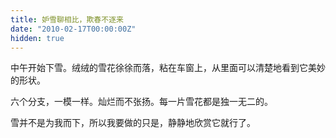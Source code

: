 ```yaml
---
title: 妒雪聊相比，欺春不逐来
date: "2010-02-17T00:00:00Z"
hidden: true
---
```

中午开始下雪。绒绒的雪花徐徐而落，粘在车窗上，从里面可以清楚地看到它美妙的形状。

六个分支，一模一样。灿烂而不张扬。每一片雪花都是独一无二的。

雪并不是为我而下，所以我要做的只是，静静地欣赏它就行了。